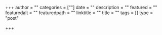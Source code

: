 +++
author = ""
categories = [""]
date = ""
description = ""
featured = ""
featuredalt = ""
featuredpath = ""
linktitle = ""
title = ""
tags = []
type = "post"

+++
